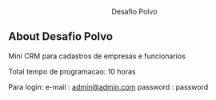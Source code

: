 <p align="center">Desafio Polvo</p>


## About Desafio Polvo

Mini CRM para cadastros de empresas e funcionarios

Total tempo de programacao: 10 horas

Para login: e-mail : admin@admin.com
password : password






